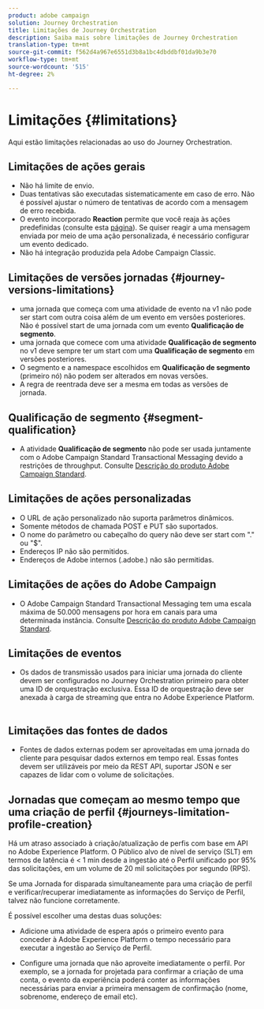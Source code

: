 ```yaml
---
product: adobe campaign
solution: Journey Orchestration
title: Limitações de Journey Orchestration
description: Saiba mais sobre limitações de Journey Orchestration
translation-type: tm+mt
source-git-commit: f562d4a967e6551d3b8a1bc4dbddbf01da9b3e70
workflow-type: tm+mt
source-wordcount: '515'
ht-degree: 2%

---
```



# Limitações {#limitations}

Aqui estão limitações relacionadas ao uso do Journey Orchestration.

## Limitações de ações gerais

* Não há limite de envio. 
* Duas tentativas são executadas sistematicamente em caso de erro. Não é possível ajustar o número de tentativas de acordo com a mensagem de erro recebida. 
* O evento incorporado **Reaction** permite que você reaja às ações predefinidas (consulte esta [página](../building-journeys/reaction-events.md)). Se quiser reagir a uma mensagem enviada por meio de uma ação personalizada, é necessário configurar um evento dedicado. 
* Não há integração produzida pela Adobe Campaign Classic.

## Limitações de versões jornadas {#journey-versions-limitations}

* uma jornada que começa com uma atividade de evento na v1 não pode ser start com outra coisa além de um evento em versões posteriores. Não é possível start de uma jornada com um evento **Qualificação de segmento**.
* uma jornada que comece com uma atividade **Qualificação de segmento** no v1 deve sempre ter um start com uma **Qualificação de segmento** em versões posteriores.
* O segmento e a namespace escolhidos em **Qualificação de segmento** (primeiro nó) não podem ser alterados em novas versões.
* A regra de reentrada deve ser a mesma em todas as versões de jornada.

## Qualificação de segmento {#segment-qualification}

* A atividade **Qualificação de segmento** não pode ser usada juntamente com o Adobe Campaign Standard Transactional Messaging devido a restrições de throughput. Consulte [Descrição do produto Adobe Campaign Standard](https://helpx.adobe.com/legal/product-descriptions/campaign-standard.html). 
 

## Limitações de ações personalizadas

* O URL de ação personalizado não suporta parâmetros dinâmicos. 
* Somente métodos de chamada POST e PUT são suportados. 
* O nome do parâmetro ou cabeçalho do query não deve ser start com &quot;.&quot; ou &quot;$&quot;. 
* Endereços IP não são permitidos. 
* Endereços de Adobe internos (.adobe.) não são permitidas.
 

## Limitações de ações do Adobe Campaign

* O Adobe Campaign Standard Transactional Messaging tem uma escala máxima de 50.000 mensagens por hora em canais para uma determinada instância. Consulte [Descrição do produto Adobe Campaign Standard](https://helpx.adobe.com/legal/product-descriptions/campaign-standard.html). 
 

## Limitações de eventos

* Os dados de transmissão usados para iniciar uma jornada do cliente devem ser configurados no Journey Orchestration primeiro para obter uma ID de orquestração exclusiva. Essa ID de orquestração deve ser anexada à carga de streaming que entra no Adobe Experience Platform.
 

## Limitações das fontes de dados

* Fontes de dados externas podem ser aproveitadas em uma jornada do cliente para pesquisar dados externos em tempo real. Essas fontes devem ser utilizáveis por meio da REST API, suportar JSON e ser capazes de lidar com o volume de solicitações.

## Jornadas que começam ao mesmo tempo que uma criação de perfil {#journeys-limitation-profile-creation}

Há um atraso associado à criação/atualização de perfis com base em API no Adobe Experience Platform. O Público alvo de nível de serviço (SLT) em termos de latência é &lt; 1 min desde a ingestão até o Perfil unificado por 95% das solicitações, em um volume de 20 mil solicitações por segundo (RPS).

Se uma Jornada for disparada simultaneamente para uma criação de perfil e verificar/recuperar imediatamente as informações do Serviço de Perfil, talvez não funcione corretamente.

É possível escolher uma destas duas soluções:

* Adicione uma atividade de espera após o primeiro evento para conceder à Adobe Experience Platform o tempo necessário para executar a ingestão ao Serviço de Perfil.

* Configure uma jornada que não aproveite imediatamente o perfil. Por exemplo, se a jornada for projetada para confirmar a criação de uma conta, o evento da experiência poderá conter as informações necessárias para enviar a primeira mensagem de confirmação (nome, sobrenome, endereço de email etc).